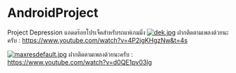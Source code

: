 # AndroidProject
Project Depression แอดดร๊อยโปรเจ็คสำหรับรถแห่เกมมิ่ง
[![dek.jpg](https://i.postimg.cc/HLSBmtRN/dek.jpg)](https://postimg.cc/jW7zQys6)
ฝากติดตามเพลงด้วยนะครับ : https://www.youtube.com/watch?v=4P2jgKHgzNw&t=4s

[![maxresdefault.jpg](https://i.postimg.cc/0yhy4g2X/maxresdefault.jpg)](https://postimg.cc/jDQTWFfy)
ฝากติดตามเพลงด้วยนะครับ : https://www.youtube.com/watch?v=d0QE1pv03lg

